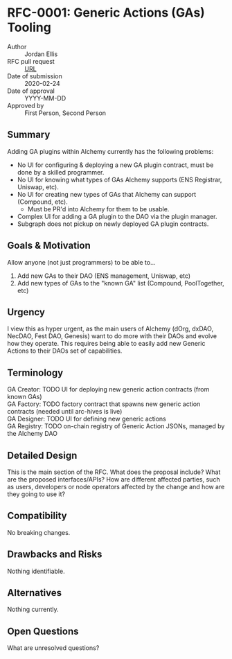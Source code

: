 # RFC-0001: Generic Actions (GAs) Tooling

<dl>
  <dt>Author</dt>
  <dd>Jordan Ellis</dd>

  <dt>RFC pull request</dt>
  <dd><a href="URL">URL</a></dd>

  <dt>Date of submission</dt>
  <dd>2020-02-24</dd>

  <dt>Date of approval</dt>
  <dd>YYYY-MM-DD</dd>

  <dt>Approved by</dt>
  <dd>First Person, Second Person</dd>
</dl>

## Summary

Adding GA plugins within Alchemy currently has the following problems:  
- No UI for configuring & deploying a new GA plugin contract, must be done by a skilled programmer.
- No UI for knowing what types of GAs Alchemy supports (ENS Registrar, Uniswap, etc).
- No UI for creating new types of GAs that Alchemy can support (Compound, etc).
  - Must be PR'd into Alchemy for them to be usable.
- Complex UI for adding a GA plugin to the DAO via the plugin manager.
- Subgraph does not pickup on newly deployed GA plugin contracts.

## Goals & Motivation

Allow anyone (not just programmers) to be able to...
1. Add new GAs to their DAO (ENS management, Uniswap, etc)
2. Add new types of GAs to the "known GA" list (Compound, PoolTogether, etc)

## Urgency

I view this as hyper urgent, as the main users of Alchemy (dOrg, dxDAO, NecDAO, Fest DAO, Genesis) want to do more with their DAOs and evolve how they operate. This requires being able to easily add new Generic Actions to their DAOs set of capabilities.

## Terminology

GA Creator: TODO UI for deploying new generic action contracts (from known GAs)  
GA Factory: TODO factory contract that spawns new generic action contracts (needed until arc-hives is live)  
GA Designer: TODO UI for defining new generic actions  
GA Registry: TODO on-chain registry of Generic Action JSONs, managed by the Alchemy DAO  

## Detailed Design

This is the main section of the RFC. What does the proposal include? What are
the proposed interfaces/APIs? How are different affected parties, such as users,
developers or node operators affected by the change and how are they going to
use it?

## Compatibility

No breaking changes.

## Drawbacks and Risks

Nothing identifiable.

## Alternatives

Nothing currently.

## Open Questions

What are unresolved questions?
